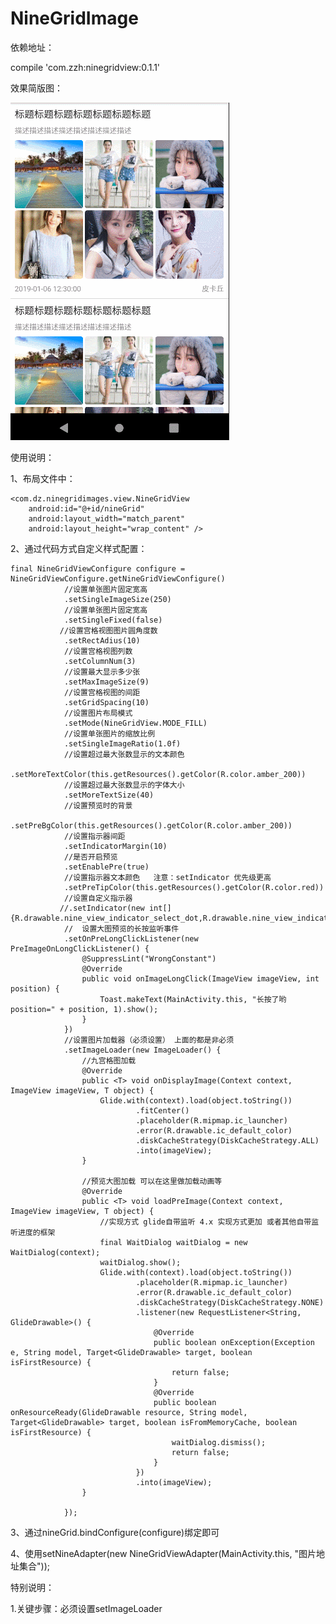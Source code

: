 
# NineGridImage

依赖地址：

compile 'com.zzh:ninegridview:0.1.1'

效果简版图：

![Alt text](https://github.com/zhengzaihong/NineGridImage/blob/master/Screenshots/pre.gif)

使用说明：


1、布局文件中：


    <com.dz.ninegridimages.view.NineGridView
        android:id="@+id/nineGrid"
        android:layout_width="match_parent"
        android:layout_height="wrap_content" />


        
2、通过代码方式自定义样式配置：


    final NineGridViewConfigure configure = NineGridViewConfigure.getNineGridViewConfigure()
		        //设置单张图片固定宽高
                .setSingleImageSize(250)
		        //设置单张图片固定宽高
                .setSingleFixed(false)
		       //设置宫格视图图片圆角度数
                .setRectAdius(10)
		        //设置宫格视图列数
                .setColumnNum(3)
		        //设置最大显示多少张
                .setMaxImageSize(9)
	        	//设置宫格视图的间距
                .setGridSpacing(10)
		        //设置图片布局模式
                .setMode(NineGridView.MODE_FILL)
		        //设置单张图片的缩放比例
                .setSingleImageRatio(1.0f)
		        //设置超过最大张数显示的文本颜色
                .setMoreTextColor(this.getResources().getColor(R.color.amber_200))
		        //设置超过最大张数显示的字体大小
                .setMoreTextSize(40)
		        //设置预览时的背景
                .setPreBgColor(this.getResources().getColor(R.color.amber_200))
		        //设置指示器间距
                .setIndicatorMargin(10) 
                //是否开启预览
                .setEnablePre(true)
		        //设置指示器文本颜色   注意：setIndicator 优先级更高
                .setPreTipColor(this.getResources().getColor(R.color.red)) 
                //设置自定义指示器
               //.setIndicator(new int[]{R.drawable.nine_view_indicator_select_dot,R.drawable.nine_view_indicator__un_select_dot})
                //  设置大图预览的长按监听事件
                .setOnPreLongClickListener(new PreImageOnLongClickListener() {
                    @SuppressLint("WrongConstant")
                    @Override
                    public void onImageLongClick(ImageView imageView, int position) {
                        Toast.makeText(MainActivity.this, "长按了哟position=" + position, 1).show();
                    }
                })
                //设置图片加载器（必须设置） 上面的都是非必须
                .setImageLoader(new ImageLoader() {
                    //九宫格图加载
                    @Override
                    public <T> void onDisplayImage(Context context, ImageView imageView, T object) {
                        Glide.with(context).load(object.toString())
                                .fitCenter()
                                .placeholder(R.mipmap.ic_launcher)
                                .error(R.drawable.ic_default_color)
                                .diskCacheStrategy(DiskCacheStrategy.ALL)
                                .into(imageView);
                    }

                    //预览大图加载 可以在这里做加载动画等
                    @Override
                    public <T> void loadPreImage(Context context, ImageView imageView, T object) {
                        //实现方式 glide自带监听 4.x 实现方式更加 或者其他自带监听进度的框架
                        final WaitDialog waitDialog = new WaitDialog(context);
                        waitDialog.show();
                        Glide.with(context).load(object.toString())
                                .placeholder(R.mipmap.ic_launcher)
                                .error(R.drawable.ic_default_color)
                                .diskCacheStrategy(DiskCacheStrategy.NONE)
                                .listener(new RequestListener<String, GlideDrawable>() {
                                    @Override
                                    public boolean onException(Exception e, String model, Target<GlideDrawable> target, boolean isFirstResource) {
                                        return false;
                                    }
                                    @Override
                                    public boolean onResourceReady(GlideDrawable resource, String model, Target<GlideDrawable> target, boolean isFromMemoryCache, boolean isFirstResource) {
                                        waitDialog.dismiss();
                                        return false;
                                    }
                                })
                                .into(imageView);
                    }

                });
		
		

3、通过nineGrid.bindConfigure(configure)绑定即可

4、使用setNineAdapter(new NineGridViewAdapter(MainActivity.this, "图片地址集合"));

特别说明：

 1.关键步骤：必须设置setImageLoader

 





 




